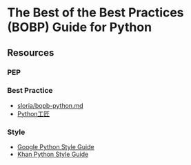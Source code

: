 # The Best of the Best Practices (BOBP) Guide for Python 

## Resources

### PEP

### Best Practice
- [sloria/bopb-python.md](https://gist.github.com/sloria/7001839)
- [Python工匠](https://github.com/piglei/one-python-craftsman)

### Style
- [Google Python Style Guide](https://github.com/google/styleguide/blob/gh-pages/pyguide.md)
- [Khan Python Style Guide](https://github.com/Khan/style-guides/blob/master/style/python.md)
